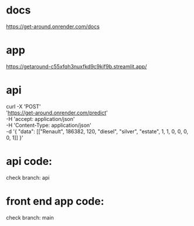 # docs
https://get-around.onrender.com/docs

# app
https://getaround-c55xfqh3nuxfkd9c9kjf9b.streamlit.app/

# api
 curl -X 'POST' \
   'https://get-around.onrender.com/predict' \
   -H 'accept: application/json' \
   -H 'Content-Type: application/json' \
   -d '{
   "data": [["Renault", 186382, 120, "diesel", "silver", "estate", 1, 1, 0, 0, 0, 0, 1]]
 }'

 # api code:
 check branch: api

 # front end app code:
 check branch: main